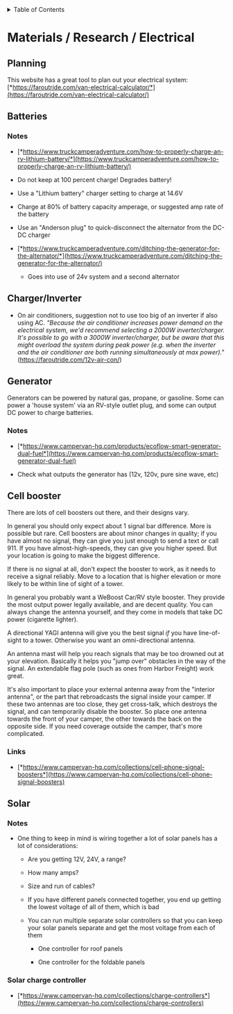 <!-- START doctoc generated TOC please keep comment here to allow auto update -->
<!-- DON'T EDIT THIS SECTION, INSTEAD RE-RUN doctoc TO UPDATE -->
<details>
<summary>Table of Contents</summary>

- [Materials / Research / Electrical](#materials--research--electrical)
  - [Planning](#planning)
  - [Batteries](#batteries)
    - [Notes](#notes)
  - [Charger/Inverter](#chargerinverter)
  - [Generator](#generator)
    - [Notes](#notes-1)
  - [Cell booster](#cell-booster)
    - [Links](#links)
  - [Solar](#solar)
    - [Notes](#notes-2)
    - [Solar charge controller](#solar-charge-controller)

</details>
<!-- END doctoc generated TOC please keep comment here to allow auto update -->

# Materials / Research / Electrical

## Planning

This website has a great tool to plan out your electrical system: [*https://faroutride.com/van-electrical-calculator/*](https://faroutride.com/van-electrical-calculator/)


## Batteries

### Notes

-   [*https://www.truckcamperadventure.com/how-to-properly-charge-an-rv-lithium-battery/*](https://www.truckcamperadventure.com/how-to-properly-charge-an-rv-lithium-battery/)

-   Do not keep at 100 percent charge! Degrades battery!

-   Use a "Lithium battery" charger setting to charge at 14.6V

-   Charge at 80% of battery capacity amperage, or suggested amp rate of the battery

-   Use an "Anderson plug" to quick-disconnect the alternator from the DC-DC charger

-   [*https://www.truckcamperadventure.com/ditching-the-generator-for-the-alternator/*](https://www.truckcamperadventure.com/ditching-the-generator-for-the-alternator/)

    -   Goes into use of 24v system and a second alternator


## Charger/Inverter

-   On air conditioners, suggestion not to use too big of an inverter if also using AC. *"Because the air conditioner increases power demand on the electrical system, we'd recommend selecting a 2000W inverter/charger. It's possible to go with a 3000W inverter/charger, but be aware that this might overload the system during peak power (e.g. when the inverter and the air conditioner are both running simultaneously at max power)."* (https://faroutride.com/12v-air-con/)


## Generator

Generators can be powered by natural gas, propane, or gasoline. Some can power a 'house
system' via an RV-style outlet plug, and some can output DC power to charge batteries.

### Notes

-   [*https://www.campervan-hq.com/products/ecoflow-smart-generator-dual-fuel*](https://www.campervan-hq.com/products/ecoflow-smart-generator-dual-fuel)

-   Check what outputs the generator has (12v, 120v, pure sine wave, etc)


## Cell booster

There are lots of cell boosters out there, and their designs vary.

In general you should only expect about 1 signal bar difference. More is possible but
rare. Cell boosters are about minor changes in quality; if you have almost no signal,
they can give you just enough to send a text or call 911. If you have almost-high-speeds,
they can give you higher speed. But your location is going to make the biggest difference.

If there is no signal at all, don't expect the booster to work, as it needs to
receive a signal reliably. Move to a location that is higher elevation or more likely to
be within line of sight of a tower.

In general you probably want a WeBoost Car/RV style booster. They provide the most output
power legally available, and are decent quality. You can always change the antenna
yourself, and they come in models that take DC power (cigarette lighter).

A directional YAGI antenna will give you the best signal *if* you have line-of-sight to
a tower. Otherwise you want an omni-directional antenna.

An antenna mast will help you reach signals that may be too drowned out at your elevation.
Basically it helps you "jump over" obstacles in the way of the signal. An extendable flag
pole (such as ones from Harbor Freight) work great.

It's also important to place your external antenna away from the "interior antenna", or
the part that rebroadcasts the signal inside your camper. If these two antennas are too
close, they get cross-talk, which destroys the signal, and can temporarily disable the
booster. So place one antenna towards the front of your camper, the other towards the
back on the opposite side. If you need coverage outside the camper, that's more
complicated.

### Links

-   [*https://www.campervan-hq.com/collections/cell-phone-signal-boosters*](https://www.campervan-hq.com/collections/cell-phone-signal-boosters)


## Solar

### Notes

-   One thing to keep in mind is wiring together a lot of solar panels has a lot of considerations:

    -   Are you getting 12V, 24V, a range?

    -   How many amps?

    -   Size and run of cables?

    -   If you have different panels connected together, you end up getting the lowest voltage of all of them, which is bad

    -   You can run multiple separate solar controllers so that you can keep your solar panels separate and get the most voltage from each of them

        -   One controller for roof panels

        -   One controller for the foldable panels

### Solar charge controller

-   [*https://www.campervan-hq.com/collections/charge-controllers*](https://www.campervan-hq.com/collections/charge-controllers)


